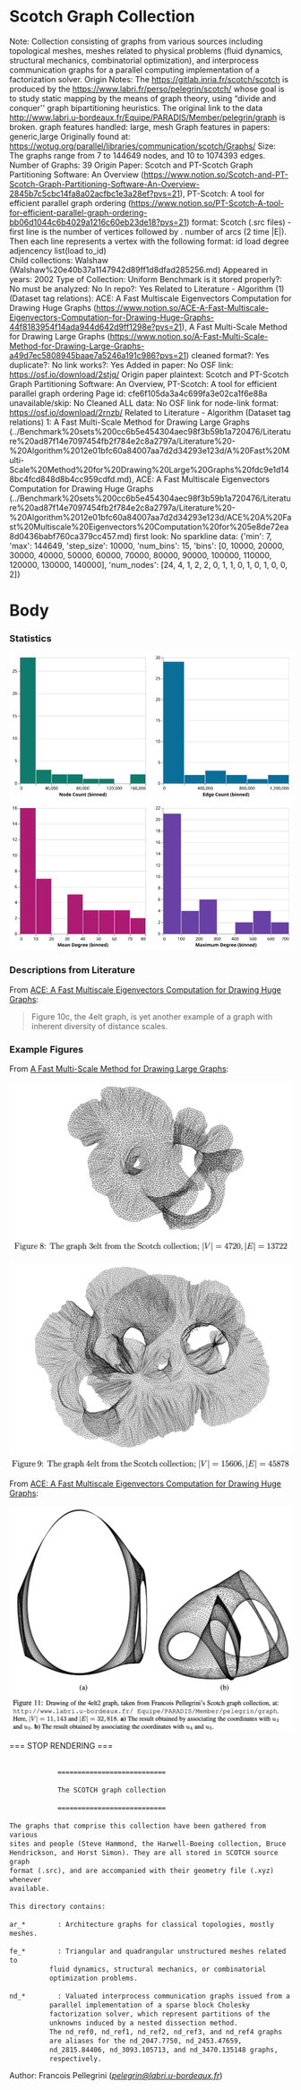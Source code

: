 # Scotch Graph Collection

Note: Collection consisting of graphs from various sources including topological meshes, meshes related to physical problems (fluid dynamics, structural mechanics, combinatorial optimization), and interprocess communication graphs for a parallel computing implementation of a factorization solver. 
Origin Notes: The https://gitlab.inria.fr/scotch/scotch is produced by the https://www.labri.fr/perso/pelegrin/scotch/ whose goal is to study static mapping by the means of graph theory, using “divide and conquer'' graph bipartitioning heuristics. The original link to the data http://www.labri.u-bordeaux.fr/Equipe/PARADIS/Member/pelegrin/graph is broken.
graph features handled: large, mesh
Graph features in papers: generic,large
Originally found at: https://wotug.org/parallel/libraries/communication/scotch/Graphs/
Size: The graphs range from 7 to 144649 nodes, and 10 to 1074393 edges.
Number of Graphs: 39
Origin Paper: Scotch and PT-Scotch Graph Partitioning Software: An Overview (https://www.notion.so/Scotch-and-PT-Scotch-Graph-Partitioning-Software-An-Overview-2845b7c5cbc14fa8a02acfbc1e3a28ef?pvs=21), PT-Scotch: A tool for efficient parallel graph ordering (https://www.notion.so/PT-Scotch-A-tool-for-efficient-parallel-graph-ordering-bb06d1044c6b4029a1216c60eb23de18?pvs=21)
format: Scotch (.src files) - first line is the number of vertices followed by . number of arcs (2 time |E|). Then each line represents a vertex with the following format:
id load degree   adjencency list(load to_id)  
Child collections: Walshaw (Walshaw%20e40b37a1147942d89ff1d8dfad285256.md)
Appeared in years: 2002
Type of Collection: Uniform Benchmark
is it stored properly?: No
must be analyzed: No
In repo?: Yes
Related to Literature - Algorithm (1) (Dataset tag relations): ACE: A Fast Multiscale Eigenvectors Computation for Drawing Huge Graphs (https://www.notion.so/ACE-A-Fast-Multiscale-Eigenvectors-Computation-for-Drawing-Huge-Graphs-44f8183954f14ada944d642d9ff1298e?pvs=21), A Fast Multi-Scale Method for Drawing Large Graphs (https://www.notion.so/A-Fast-Multi-Scale-Method-for-Drawing-Large-Graphs-a49d7ec5808945baae7a5246a191c986?pvs=21)
cleaned format?: Yes
duplicate?: No
link works?: Yes
Added in paper: No
OSF link: https://osf.io/download/2stjq/
Origin paper plaintext: Scotch and PT-Scotch Graph Partitioning Software: An Overview, PT-Scotch: A tool for efficient parallel graph ordering
Page id: cfe6f105da3a4c699fa3e02ca1f6e88a
unavailable/skip: No
Cleaned ALL data: No
OSF link for node-link format: https://osf.io/download/2rnzb/
Related to Literature - Algorithm (Dataset tag relations) 1: A Fast Multi-Scale Method for Drawing Large Graphs (../Benchmark%20sets%200cc6b5e454304aec98f3b59b1a720476/Literature%20ad87f14e7097454fb2f784e2c8a2797a/Literature%20-%20Algorithm%2012e01bfc60a84007aa7d2d34293e123d/A%20Fast%20Multi-Scale%20Method%20for%20Drawing%20Large%20Graphs%20fdc9e1d148bc4fcd848d8b4cc959cdfd.md), ACE: A Fast Multiscale Eigenvectors Computation for Drawing Huge Graphs (../Benchmark%20sets%200cc6b5e454304aec98f3b59b1a720476/Literature%20ad87f14e7097454fb2f784e2c8a2797a/Literature%20-%20Algorithm%2012e01bfc60a84007aa7d2d34293e123d/ACE%20A%20Fast%20Multiscale%20Eigenvectors%20Computation%20for%205e8de72ea8d0436babf760ca379cc457.md)
first look: No
sparkline data: {'min': 7, 'max': 144649, 'step_size': 10000, 'num_bins': 15, 'bins': [0, 10000, 20000, 30000, 40000, 50000, 60000, 70000, 80000, 90000, 100000, 110000, 120000, 130000, 140000], 'num_nodes': [24, 4, 1, 2, 2, 0, 1, 1, 0, 1, 0, 1, 0, 0, 2]}

# Body

### Statistics

![four_in_one.svg](Scotch%20Graph%20Collection%20cfe6f105da3a4c699fa3e02ca1f6e88a/four_in_one.svg)

### Descriptions from Literature

From [ACE: A Fast Multiscale Eigenvectors Computation for Drawing Huge Graphs](https://doi.org/10.1109/INFVIS.2002.1173159):

> Figure 10c, the 4elt graph, is yet another example of a graph with inherent diversity of distance scales.
> 

### Example Figures

From [A Fast Multi-Scale Method for Drawing Large Graphs](https://doi.org/10.1007/3-540-44541-2_18):

![Screen Shot 2023-08-04 at 8.14.10 AM.png](Scotch%20Graph%20Collection%20cfe6f105da3a4c699fa3e02ca1f6e88a/Screen_Shot_2023-08-04_at_8.14.10_AM.png)

![Screen Shot 2023-08-04 at 8.14.29 AM.png](Scotch%20Graph%20Collection%20cfe6f105da3a4c699fa3e02ca1f6e88a/Screen_Shot_2023-08-04_at_8.14.29_AM.png)

From [ACE: A Fast Multiscale Eigenvectors Computation for Drawing Huge Graphs](https://doi.org/10.1109/INFVIS.2002.1173159):

![Screen Shot 2023-08-04 at 8.30.54 AM.png](Scotch%20Graph%20Collection%20cfe6f105da3a4c699fa3e02ca1f6e88a/Screen_Shot_2023-08-04_at_8.30.54_AM.png)

===  STOP RENDERING ===

```

			===========================

			The SCOTCH graph collection

			===========================

The graphs that comprise this collection have been gathered from various
sites and people (Steve Hammond, the Harwell-Boeing collection, Bruce
Hendrickson, and Horst Simon). They are all stored in SCOTCH source graph
format (.src), and are accompanied with their geometry file (.xyz) whenever
available.

This directory contains:

ar_*		: Architecture graphs for classical topologies, mostly meshes.

fe_*		: Triangular and quadrangular unstructured meshes related to
		  fluid dynamics, structural mechanics, or combinatorial
		  optimization problems.

nd_*		: Valuated interprocess communication graphs issued from a
		  parallel implementation of a sparse block Cholesky
		  factorization solver, which represent partitions of the
		  unknowns induced by a nested dissection method.
		  The nd_ref0, nd_ref1, nd_ref2, nd_ref3, and nd_ref4 graphs
		  are aliases for the nd_2047.7750, nd_2453.47659,
		  nd_2815.84406, nd_3093.105713, and nd_3470.135148 graphs,
		  respectively.
```

Author: Francois Pellegrini (*[pelegrin@labri.u-bordeaux.fr](mailto:pelegrin@labri.u-bordeaux.fr)*)